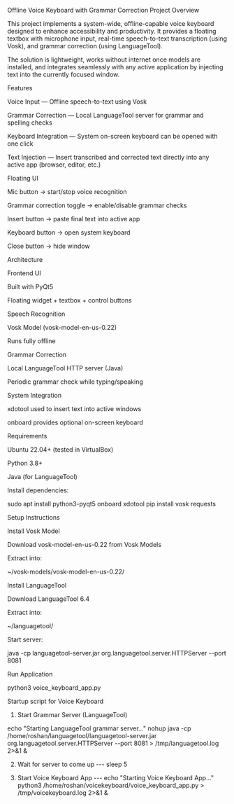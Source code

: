 Offline Voice Keyboard with Grammar Correction
Project Overview

This project implements a system-wide, offline-capable voice keyboard designed to enhance accessibility and productivity.
It provides a floating textbox with microphone input, real-time speech-to-text transcription (using Vosk), and grammar correction (using LanguageTool).

The solution is lightweight, works without internet once models are installed, and integrates seamlessly with any active application by injecting text into the currently focused window.

Features

Voice Input — Offline speech-to-text using Vosk

Grammar Correction — Local LanguageTool
server for grammar and spelling checks

Keyboard Integration — System on-screen keyboard can be opened with one click

Text Injection — Insert transcribed and corrected text directly into any active app (browser, editor, etc.)

Floating UI

Mic button → start/stop voice recognition

Grammar correction toggle → enable/disable grammar checks

Insert button → paste final text into active app

Keyboard button → open system keyboard

Close button → hide window

Architecture

Frontend UI

Built with PyQt5

Floating widget + textbox + control buttons

Speech Recognition

Vosk Model
 (vosk-model-en-us-0.22)

Runs fully offline

Grammar Correction

Local LanguageTool HTTP server (Java)

Periodic grammar check while typing/speaking

System Integration

xdotool used to insert text into active windows

onboard provides optional on-screen keyboard

Requirements

Ubuntu 22.04+ (tested in VirtualBox)

Python 3.8+

Java (for LanguageTool)

Install dependencies:

sudo apt install python3-pyqt5 onboard xdotool
pip install vosk requests

 Setup Instructions

Install Vosk Model

Download vosk-model-en-us-0.22 from Vosk Models

Extract into:

~/vosk-models/vosk-model-en-us-0.22/


Install LanguageTool

Download LanguageTool 6.4

Extract into:

~/languagetool/


Start server:

java -cp languagetool-server.jar org.languagetool.server.HTTPServer --port 8081


Run Application

python3 voice_keyboard_app.py

Startup script for Voice Keyboard

1. Start Grammar Server (LanguageTool)
   
echo "Starting LanguageTool grammar server..."
nohup java -cp /home/roshan/languagetool/languagetool-server.jar \
    org.languagetool.server.HTTPServer --port 8081 > /tmp/languagetool.log 2>&1 &

2. Wait for server to come up ---
sleep 5

3. Start Voice Keyboard App ---
echo "Starting Voice Keyboard App..."
python3 /home/roshan/voicekeyboard/voice_keyboard_app.py > /tmp/voicekeyboard.log 2>&1 &
